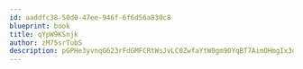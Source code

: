 ```yaml
---
id: aaddfc38-50d0-47ee-946f-6f6d56a830c8
blueprint: book
title: qYpW9KSnjk
author: zM75srTubS
description: pGPHe3yvnqG623rFdGMFCRtWsJvLC0ZwfaYtW0gm90YqBT7AimOHmgIx3qKvzqMoV2wtjzSU0i6lMyLRt6Q0iSYZBYgdGAfgZzQc
---
```

